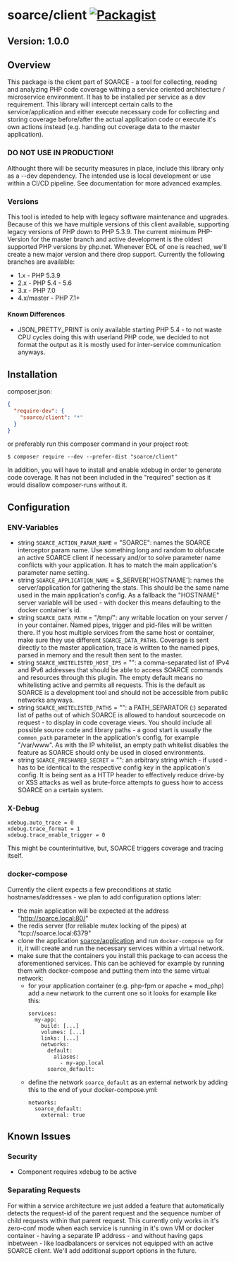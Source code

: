 # soarce/client [![Packagist](https://img.shields.io/packagist/dt/soarce/client.svg)](https://packagist.org/packages/soarce/client)

## Version: 1.0.0

## Overview

This package is the client part of SOARCE - a tool for collecting, reading and analyzing PHP code coverage
withing a service oriented architecture / microservice environment. It has to be installed per service as a
dev requirement. This library will intercept certain calls to the service/application and either execute
necessary code for collecting and storing coverage before/after the actual application code or execute it's
own actions instead (e.g. handing out coverage data to the master application).

### DO NOT USE IN PRODUCTION!

Althought there will be security measures in place, include this library only as a --dev dependency. The
intended use is local development or use within a CI/CD pipeline. See documentation for more advanced examples.

### Versions

This tool is inteded to help with legacy software maintenance and upgrades. Because of this we have
multiple versions of this client available, supporting legacy versions of PHP down to PHP 5.3.9. The current
minimum PHP-Version for the master branch and active development is the oldest supported PHP versions by php.net.
Whenever EOL of one is reached, we'll create a new major version and there drop support. Currently the following
branches are available:
* 1.x - PHP 5.3.9
* 2.x - PHP 5.4 - 5.6
* 3.x - PHP 7.0
* 4.x/master - PHP 7.1+

#### Known Differences
* JSON_PRETTY_PRINT is only available starting PHP 5.4 - to not waste CPU cycles doing this with userland PHP code, we
  decided to not format the output as it is mostly used for inter-service communication anyways. 

## Installation

composer.json:
```json
{
  "require-dev": {
    "soarce/client": "*"
  }
}
```

or preferably run this composer command in your project root:
```
$ composer require --dev --prefer-dist "soarce/client"
```

In addition, you will have to install and enable xdebug in order to generate code coverage. It has not been
included in the "required" section as it would disallow composer-runs without it. 

## Configuration

### ENV-Variables

* string `SOARCE_ACTION_PARAM_NAME` = "SOARCE": names the SOARCE interceptor param name. Use something long and
random to obfuscate an active SOARCE client if necessary and/or to solve parameter name conflicts with your
application. It has to match the main application's parameter name setting.
* string `SOARCE_APPLICATION_NAME` = $_SERVER['HOSTNAME']: names the server/application for gathering the stats.
This should be the same name used in the main application's config. As a fallback the "HOSTNAME" server variable
will be used - with docker this means defaulting to the docker container's id.
* string `SOARCE_DATA_PATH` = "/tmp/": any writable location on your server / in your container. Named pipes, 
trigger and pid-files will be written there. If you host multiple services from the same host or container,
make sure they use different `SOARCE_DATA_PATH`s. Coverage is sent directly to the master application,
trace is written to the named pipes, parsed in memory and the result then sent to the master.
* string `SOARCE_WHITELISTED_HOST_IPS` = "": a comma-separated list of IPv4 and IPv6 addresses that should be
able to access SOARCE commands and resources through this plugin. The empty default means no whitelisting active
and permits all requests. This is the default as SOARCE is a development tool and should not be accessible from
public networks anyways.
* string `SOARCE_WHITELISTED_PATHS` = "": a PATH_SEPARATOR (:) separated list of paths out of which SOARCE is
allowed to handout sourcecode on request - to display in code coverage views. You should include all possible
source code and library paths - a good start is usually the `common_path` parameter in the application's config,
for example "/var/www". As with the IP whitelist, an empty path whitelist disables the feature as SOARCE should
only be used in closed environments.
* string `SOARCE_PRESHARED_SECRET` = "": an arbitrary string which - if used - has to be identical to the
respective config key in the application's config. It is being sent as a HTTP header to effectively reduce
drive-by or XSS attacks as well as brute-force attempts to guess how to access SOARCE on a certain system.

### X-Debug
```
xdebug.auto_trace = 0
xdebug.trace_format = 1
xdebug.trace_enable_trigger = 0
```

This might be counterintuitive, but, SOARCE triggers coverage and tracing itself. 

### docker-compose

Currently the client expects a few preconditions at static hostnames/addresses - we plan to add configuration
options later:
* the main application will be expected at the address "http://soarce.local:80/"
* the redis server (for reliable mutex locking of the pipes) at "tcp://soarce.local:6379"
* clone the application [soarce/application](https://gitlab.home.segnitz.net/soarce/application) and run
  `docker-compose up` for it, it will create and run the necessary services within a virtual network.
* make sure that the containers you install this package to can access the aforementioned services. This can be
  achieved for example by running them with docker-compose and putting them into the same virtual network:
  * for your application container (e.g. php-fpm or apache + mod_php) add a new network to the current one so it
    looks for example like this:
    ```
    services:
      my-app:
        build: [...]
        volumes: [...]
        links: [...]
        networks:
          default:
            aliases:
              - my-app.local
          soarce_default:
    ```
  * define the network `soarce_default` as an external network by adding this to the end of your docker-compose.yml:
    ```
    networks:
      soarce_default:
        external: true
    ```

## Known Issues

### Security
* Component requires xdebug to be active 

### Separating Requests
For within a service architecture we just added a feature that automatically detects the request-id of the parent request and the sequence number of child requests within that parent request.
This currently only works in it's zero-conf mode when each service is running in it's own VM or docker container - having a separate IP address - and without having gaps inbetween - like loadbalancers or services not equipped with an active SOARCE client. We'll add additional support options in the future.
